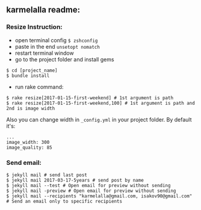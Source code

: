 ## karmelalla readme:

### Resize Instruction:

* open terminal config ```$ zshconfig```
* paste in the end ```unsetopt nomatch```
* restart terminal window
* go to the project folder and install gems
```
$ cd [project_name]
$ bundle install
```
* run rake command:
```
$ rake resize[2017-01-15-first-weekend] # 1st argument is path
$ rake resize[2017-01-15-first-weekend,100] # 1st argument is path and 2nd is image width 
```

Also you can change width in ```_config.yml``` in your project folder. By default it's: 
```
...
image_width: 300 
image_quality: 85
```

### Send email:

```
$ jekyll mail # send last post
$ jekyll mail 2017-03-17-5years # send post by name
$ jekyll mail --test # Open email for preview without sending
$ jekyll mail -preview # Open email for preview without sending
$ jekyll mail --recipients "karmelalla@gmail.com, isakov90@gmail.com" # Send an email only to specific recipients
```
